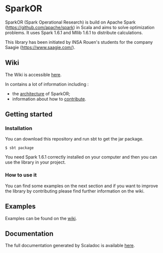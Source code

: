 # SparkOR

SparkOR (Spark Operational Research) is build on Apache Spark (https://github.com/apache/spark) in Scala and aims to solve optimization problems. It uses Spark 1.6.1 and Mllib 1.6.1 to distribute calculations.

This library has been initiated by INSA Rouen's students for the company Saagie (https://www.saagie.com/).

## Wiki
The Wiki is accessible [here](https://github.com/saagie/spark-or/wiki).

In contains a lot of information including :
  * the [architecture](https://github.com/saagie/spark-or/wiki/Architecture) of SparkOR;
  * information about how to [contribute](https://github.com/saagie/spark-or/wiki/Contributing).

## Getting started

### Installation

You can download this repository and run sbt to get the jar package.
```
$ sbt package
```
You need Spark 1.6.1 correctly installed on your computer and then you can use the library in your project.

### How to use it

You can find some examples on the next section and if you want to improve the library by contributing please find further information on the wiki.

## Examples
Examples can be found on the [wiki](https://github.com/saagie/spark-or/wiki/Examples).

## Documentation
The full documentation generated by Scaladoc is available [here](http://saagie.github.io/spark-or/).
